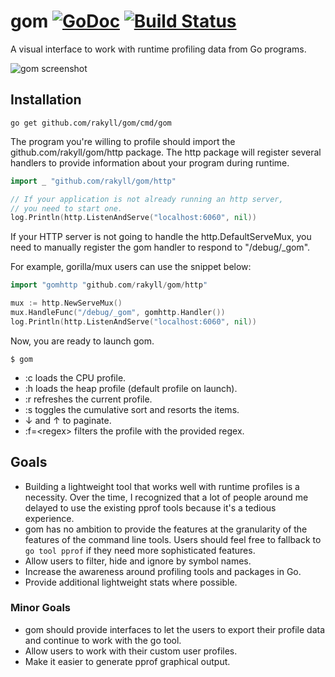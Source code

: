 # gom [![GoDoc](https://godoc.org/github.com/rakyll/gom/http?status.svg)](https://godoc.org/github.com/rakyll/gom/http) [![Build Status](https://travis-ci.org/rakyll/gom.svg?branch=master)](https://travis-ci.org/rakyll/gom)

A visual interface to work with runtime profiling data from Go programs.

![gom screenshot](https://googledrive.com/host/0ByfSjdPVs9MZbkhjeUhMYzRTeEE/gom-screenshot.png)


## Installation

```
go get github.com/rakyll/gom/cmd/gom
```

The program you're willing to profile should import the
github.com/rakyll/gom/http package. The http package will register several handlers to provide information about your program during runtime.

``` go
import _ "github.com/rakyll/gom/http"

// If your application is not already running an http server,
// you need to start one.
log.Println(http.ListenAndServe("localhost:6060", nil))

```

If your HTTP server is not going to handle the http.DefaultServeMux,
you need to manually register the gom handler to respond to "/debug/_gom".

For example, gorilla/mux users can use the snippet below:

``` go
import "gomhttp "github.com/rakyll/gom/http"

mux := http.NewServeMux()
mux.HandleFunc("/debug/_gom", gomhttp.Handler())
log.Println(http.ListenAndServe("localhost:6060", nil))
```

Now, you are ready to launch gom.

```
$ gom
```

- :c loads the CPU profile.
- :h loads the heap profile (default profile on launch).
- :r refreshes the current profile.
- :s toggles the cumulative sort and resorts the items.
- ↓ and ↑ to paginate.
- :f=\<regex\> filters the profile with the provided regex.

## Goals

* Building a lightweight tool that works well with runtime profiles is a necessity. Over the time, I recognized that a lot of people around me delayed to use the existing pprof tools because it's a tedious experience.
* gom has no ambition to provide the features at the granularity of the features of the command line tools. Users should feel free to fallback to `go tool pprof` if they need more sophisticated features.
* Allow users to filter, hide and ignore by symbol names.
* Increase the awareness around profiling tools and packages in Go.
* Provide additional lightweight stats where possible.

### Minor Goals
* gom should provide interfaces to let the users to export their profile data and continue to work with the go tool.
* Allow users to work with their custom user profiles.
* Make it easier to generate pprof graphical output.
